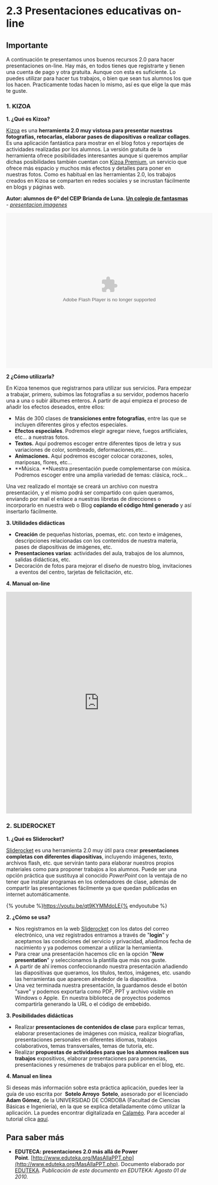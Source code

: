 # 2.3 Presentaciones educativas on-line

## Importante

A continuación te presentamos unos buenos recursos 2.0 para hacer presentaciones on-line. Hay más, en todos tienes que registrarte y tienen una cuenta de pago y otra gratuita. Aunque con esta es suficiente. Lo puedes utilizar para hacer tus trabajos, o bien que sean tus alumnos los que los hacen. Practicamente todas hacen lo mismo, así es que elige la que más te guste.

### 1\. KIZOA

**1\. ¿Qué es Kizoa?**

[Kizoa](http://www.kizoa.es/) es una **herramienta 2.0 muy vistosa para presentar nuestras fotografías, retocarlas, elaborar pases de diapositivas o realizar collages**. Es una aplicación fantástica para mostrar en el blog fotos y reportajes de actividades realizadas por los alumnos. La versión gratuita de la herramienta ofrece posibilidades interesantes aunque si queremos ampliar dichas posibilidades también cuentan con [Kizoa Premium](http://www.kizoa.es/kizoa-premium), un servicio que ofrece más espacio y muchos más efectos y detalles para poner en nuestras fotos. Como es habitual en las herramientas 2.0, los trabajos creados en Kizoa se comparten en redes sociales y se incrustan fácilmente en blogs y páginas web.

**Autor: alumnos de 6º del CEIP Brianda de Luna. [Un colegio de fantasmas](http://www.kizoa.es/diapositivas/d4721859k6962555o2/un-colegio-de-fantasmas)** \- _[presentacion imagenes](http://www.kizoa.es)_

<object type="application/x-shockwave-flash" data="http://pf.kizoa.com/sflite.swf?did=4721859&amp;k=6962555" style="display: block; margin-left: auto; margin-right: auto;" width="560" height="420"><param name="wmode" value="transparent"><param name="allowFullScreen" value="true"><param name="src" value="http://pf.kizoa.com/sflite.swf?did=4721859&amp;k=6962555"><param name="allowfullscreen" value="true"></object>

**2 ¿Cómo utilizarla?**

En Kizoa tenemos que registrarnos para utilizar sus servicios. Para empezar a trabajar, primero, subimos las fotografías a su servidor, podemos hacerlo una a una o subir álbumes enteros. A partir de aqui empieza el proceso de añadir los efectos deseados, entre ellos:

*   Más de 300 clases de **transiciones entre fotografías**, entre las que se incluyen diferentes giros y efectos especiales.
*   **Efectos especiales**. Podremos elegir agregar nieve, fuegos artificiales, etc… a nuestras fotos.
*   **Textos.** Aquí podremos escoger entre diferentes tipos de letra y sus variaciones de color, sombreado, deformaciones,etc…
*   **Animaciones.** Aquí podremos escoger colocar corazones, soles, mariposas, flores, etc…
*   **Música. **Nuestra presentación puede complementarse con música. Podremos escoger entre una amplia variedad de temas: clásica, rock…

Una vez realizado el montaje se creará un archivo con nuestra presentación, y el mismo podrá ser compartido con quien queramos, enviando por mail el enlace a nuestras libretas de direcciones o incorporarlo en nuestra web o Blog **copiando el código html generado** y así insertarlo fácilmente.

**3\. Utilidades didácticas**

*   **Creación** de pequeñas historias, poemas, etc. con texto e imágenes, descripciones relacionadas con los contenidos de nuestra materia, pases de diapositivas de imágenes, etc.
*   **Presentaciones varias**: actividades del aula, trabajos de los alumnos, salidas didácticas, etc.
*   Decoración de fotos para mejorar el diseño de nuestro blog, invitaciones a eventos del centro, tarjetas de felicitación, etc.

**4\. Manual on-line**

<iframe class="scribd_iframe_embed" title="Manual Kizoa" src="https://www.scribd.com/embeds/70768636/content?start_page=1&view_mode=scroll&access_key=key-2e38025zqx2zgmze43uj&show_recommendations=true" data-auto-height="false" data-aspect-ratio="0.75" scrolling="no" id="doc_54153" width="100%" height="600" frameborder="0"></iframe>

### 2\. SLIDEROCKET

**1\. ¿Qué es Sliderocket?**

[Sliderocket](http://www.sliderocket.com/) es una herramienta 2.0 muy útil para crear **presentaciones completas con diferentes diapositivas**, incluyendo imágenes, texto, archivos flash, etc. que servirán tanto para elaborar nuestros propios materiales como para proponer trabajos a los alumnos. Puede ser una opción práctica que sustituya al conocido _PowerPoint_ con la ventaja de no tener que instalar programas en los ordenadores de clase, además de compartir las presentaciones fácilmente ya que quedan publicadas en internet automáticamente.

{% youtube %}https://youtu.be/qt9KYMMdoLE{% endyoutube %}

**2\. ¿Cómo se usa?**

*   Nos registramos en la web [Sliderocket](http://www.sliderocket.com/) con los datos del correo electrónico, una vez registrados entramos a través de "**login**" y aceptamos las condiciones del servicio y privacidad, añadimos fecha de nacimiento y ya podemos comenzar a utilizar la herramienta.
*   Para crear una presentación hacemos clic en la opción "**New presentation**" y seleccionamos la plantilla que más nos guste.
*   A partir de ahí iremos confeccionando nuestra presentación añadiendo las diapositivas que queramos, los títulos, textos, imágenes, etc. usando las herramientas que aparecen alrededor de la diapositiva.
*   Una vez terminada nuestra presentación, la guardamos desde el botón "save" y podemos exportarla como PDF, PPT y archivo visible en Windows o Apple.  En nuestra biblioteca de proyectos podemos compartirla generando la URL o el código de embebido.

**3\. Posibilidades didácticas**

*   Realizar **presentaciones de contenidos de clase** para explicar temas, elaborar presentaciones de imágenes con música, realizar biografías, presentaciones personales en diferentes idiomas, trabajos colaborativos, temas transversales, temas de tutoría, etc.
*   Realizar **propuestas de actividades para que los alumnos realicen sus trabajos** expositivos, elaborar presentaciones para ponencias, presentaciones y resúmenes de trabajos para publicar en el blog, etc.

**4\. Manual en línea**

Si deseas más información sobre esta práctica aplicación, puedes leer la guía de uso escrita por  **Sotelo Arroyo  Sotelo**, asesorado por el licenciado **Adam Gómez**, de la UNIVERSIDAD DE CÓRDOBA (Facultad de Ciencias Básicas e Ingeniería), en la que se explica detalladamente cómo utilizar la  aplicación. La puedes encontrar digitalizada en [Calaméo](http://www.calameo.com/). Para acceder al tutorial clica [aquí](http://www.calameo.com/books/000582571238644f0de6d).

## Para saber más

*   **EDUTECA: presentaciones 2.0 más allá de Power Point**. [http://www.eduteka.org/MasAllaPPT.php](http://www.eduteka.org/MasAllaPPT.php). Documento elaborado por [EDUTEKA](http://www.eduteka.org/). _Publicación de este documento en EDUTEKA: Agosto 01 de 2010._

